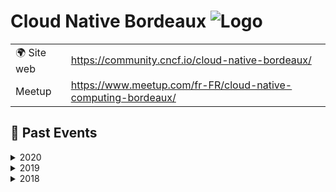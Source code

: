 # Cloud Native Bordeaux ![Logo](https://example.com/logo-cloud-native-bordeaux.png)

|                                |     |
| ------------------------------ | --- |
| 🌍 Site web                    | https://community.cncf.io/cloud-native-bordeaux/ |
| Meetup | https://www.meetup.com/fr-FR/cloud-native-computing-bordeaux/ |

<!-- EVENTS:START -->
## 📆 Past Events

<details>
<summary>2020</summary>

| Date | Event | Location | Link |
|------|--------|----------|------|
| 2020-01-14 19:15 | Meetup #7 @Spaces @ManoMano @Elastic : ElasticSearch & Kubernetes | TBD | https://www.meetup.com/cloud-native-computing-bordeaux/events/267577581/ |
</details>

<details>
<summary>2019</summary>

| Date | Event | Location | Link |
|------|--------|----------|------|
| 2019-10-24 19:00 | Meetup #6 @LeWagon @Gekko : Tour d'horizon du monitoring dans Kubernetes | TBD | https://www.meetup.com/cloud-native-computing-bordeaux/events/265657289/ |
| 2019-06-04 19:15 | Meetup #5 @Fieldbox.ai K3S et déploiement sur Kubernetes | TBD | https://www.meetup.com/cloud-native-computing-bordeaux/events/261803998/ |
| 2019-04-02 19:15 | Meetup#4 @OVH Kubernetes et Traefik | TBD | https://www.meetup.com/cloud-native-computing-bordeaux/events/259991418/ |
| 2019-02-12 19:15 | Meetup #3 @SQLI Rex Kubernetes et Chaos Engineering | TBD | https://www.meetup.com/cloud-native-computing-bordeaux/events/258351142/ |
</details>

<details>
<summary>2018</summary>

| Date | Event | Location | Link |
|------|--------|----------|------|
| 2018-12-11 19:15 | Meetup #2 @NP6 Kubernetes CI/CD et bonnes pratiques | TBD | https://www.meetup.com/cloud-native-computing-bordeaux/events/256833862/ |
| 2018-10-23 19:15 | Meetup #1 @LeWagon Kickoff & Prometheus | TBD | https://www.meetup.com/cloud-native-computing-bordeaux/events/254988281/ |
</details>
<!-- EVENTS:END -->